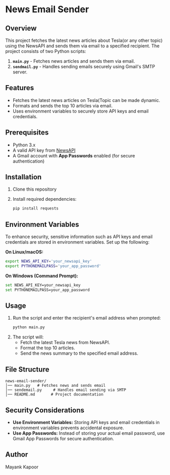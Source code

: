 # News Email Sender

## Overview

This project fetches the latest news articles about Tesla(or any other topic) using the NewsAPI and sends them via email to a specified recipient. The project consists of two Python scripts:

1. **`main.py`** - Fetches news articles and sends them via email.
2. **`sendmail.py`** - Handles sending emails securely using Gmail's SMTP server.

## Features

- Fetches the latest news articles on Tesla(Topic can be made dynamic.
- Formats and sends the top 10 articles via email.
- Uses environment variables to securely store API keys and email credentials.

## Prerequisites

- Python 3.x
- A valid API key from [NewsAPI](https://newsapi.org/)
- A Gmail account with **App Passwords** enabled (for secure authentication)

## Installation

1. Clone this repository

2. Install required dependencies:

   ```sh
   pip install requests
   ```

## Environment Variables

To enhance security, sensitive information such as API keys and email credentials are stored in environment variables. Set up the following:

**On Linux/macOS:**

```sh
export NEWS_API_KEY='your_newsapi_key'
export PYTHONEMAILPASS='your_app_password'
```

**On Windows (Command Prompt):**

```sh
set NEWS_API_KEY=your_newsapi_key
set PYTHONEMAILPASS=your_app_password
```

## Usage

1. Run the script and enter the recipient's email address when prompted:
   ```sh
   python main.py
   ```
2. The script will:
   - Fetch the latest Tesla news from NewsAPI.
   - Format the top 10 articles.
   - Send the news summary to the specified email address.

## File Structure

```
news-email-sender/
│── main.py   # Fetches news and sends email
│── sendemail.py     # Handles email sending via SMTP
│── README.md       # Project documentation
```

## Security Considerations

- **Use Environment Variables:** Storing API keys and email credentials in environment variables prevents accidental exposure.
- **Use App Passwords:** Instead of storing your actual email password, use Gmail App Passwords for secure authentication.


## Author

Mayank Kapoor

